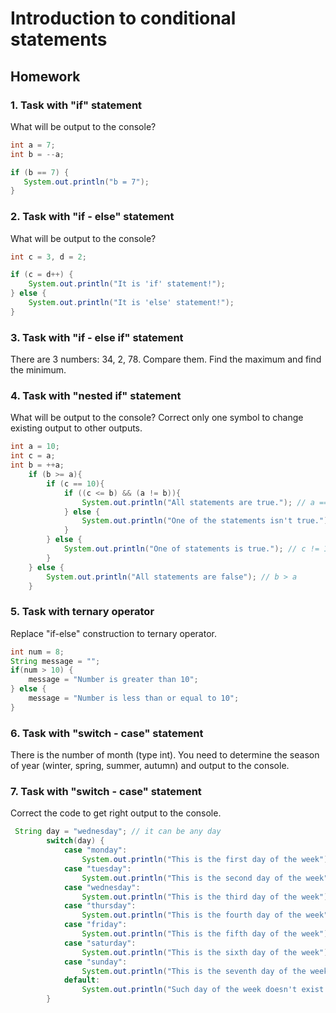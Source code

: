 # Introduction to conditional statements

## Homework

### 1. Task with "if" statement
What will be output to the console?
```java
int a = 7;
int b = --a;

if (b == 7) {
   System.out.println("b = 7");
}
```

### 2. Task with "if - else" statement
What will be output to the console?
```java
int c = 3, d = 2;

if (c = d++) {
    System.out.println("It is 'if' statement!");
} else {
    System.out.println("It is 'else' statement!");
}
```

### 3. Task with "if - else if" statement
There are 3 numbers: 34, 2, 78. Compare them. 
Find the maximum and find the minimum.

### 4. Task with "nested if" statement
What will be output to the console?
Correct only one symbol to change existing output to other outputs.
```java
int a = 10;
int c = a;
int b = ++a;
    if (b >= a){
        if (c == 10){
            if ((c <= b) && (a != b)){
                System.out.println("All statements are true."); // a == b
            } else {
                System.out.println("One of the statements isn't true."); //! it's an answer
            }
        } else {
            System.out.println("One of statements is true."); // c != 10
        }
    } else {
        System.out.println("All statements are false"); // b > a
    }
```

### 5. Task with ternary operator
Replace "if-else" construction to ternary operator.
```java
int num = 8;
String message = "";
if(num > 10) {
    message = "Number is greater than 10";
} else {
    message = "Number is less than or equal to 10";
}
```

### 6. Task with "switch - case" statement
There is the number of month (type int). 
You need to determine the season of year (winter, spring,
summer, autumn) and output to the console. 

### 7. Task with "switch - case" statement
Correct the code to get right output to the console.
```java
 String day = "wednesday"; // it can be any day
        switch(day) {
            case "monday":
                System.out.println("This is the first day of the week");
            case "tuesday":
                System.out.println("This is the second day of the week");
            case "wednesday":
                System.out.println("This is the third day of the week");
            case "thursday":
                System.out.println("This is the fourth day of the week");
            case "friday":
                System.out.println("This is the fifth day of the week");
            case "saturday":
                System.out.println("This is the sixth day of the week");
            case "sunday":
                System.out.println("This is the seventh day of the week");
            default:
                System.out.println("Such day of the week doesn't exist.");
        }
```